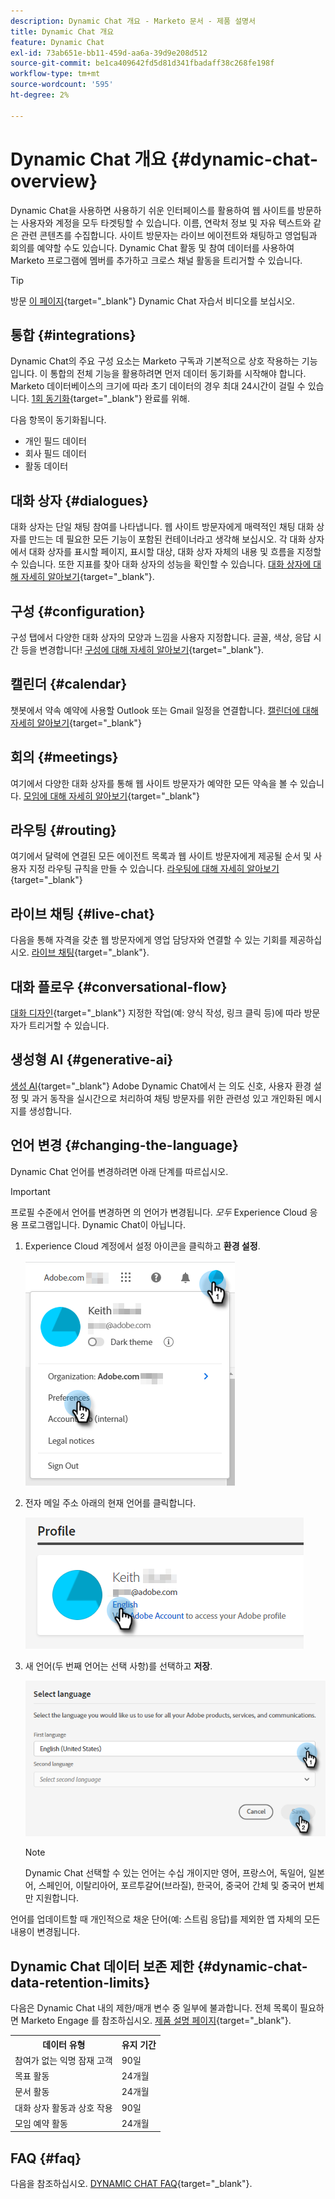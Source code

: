```yaml
---
description: Dynamic Chat 개요 - Marketo 문서 - 제품 설명서
title: Dynamic Chat 개요
feature: Dynamic Chat
exl-id: 73ab651e-bb11-459d-aa6a-39d9e208d512
source-git-commit: be1ca409642fd5d81d341fbadaff38c268fe198f
workflow-type: tm+mt
source-wordcount: '595'
ht-degree: 2%

---
```


# Dynamic Chat 개요 {#dynamic-chat-overview}

Dynamic Chat을 사용하면 사용하기 쉬운 인터페이스를 활용하여 웹 사이트를 방문하는 사용자와 계정을 모두 타겟팅할 수 있습니다. 이름, 연락처 정보 및 자유 텍스트와 같은 관련 콘텐츠를 수집합니다. 사이트 방문자는 라이브 에이전트와 채팅하고 영업팀과 회의를 예약할 수도 있습니다. Dynamic Chat 활동 및 참여 데이터를 사용하여 Marketo 프로그램에 멤버를 추가하고 크로스 채널 활동을 트리거할 수 있습니다.

>[!TIP]
>
>방문 [이 페이지](https://experienceleague.adobe.com/docs/marketo-learn/tutorials/dynamic-chat/dynamic-chat-overview.html){target="_blank"} Dynamic Chat 자습서 비디오를 보십시오.

## 통합 {#integrations}

Dynamic Chat의 주요 구성 요소는 Marketo 구독과 기본적으로 상호 작용하는 기능입니다. 이 통합의 전체 기능을 활용하려면 먼저 데이터 동기화를 시작해야 합니다. Marketo 데이터베이스의 크기에 따라 초기 데이터의 경우 최대 24시간이 걸릴 수 있습니다. [1회 동기화](/help/marketo/product-docs/demand-generation/dynamic-chat/integrations/adobe-marketo-engage.md){target="_blank"} 완료를 위해.

다음 항목이 동기화됩니다.

* 개인 필드 데이터
* 회사 필드 데이터
* 활동 데이터

## 대화 상자 {#dialogues}

대화 상자는 단일 채팅 참여를 나타냅니다. 웹 사이트 방문자에게 매력적인 채팅 대화 상자를 만드는 데 필요한 모든 기능이 포함된 컨테이너라고 생각해 보십시오. 각 대화 상자에서 대화 상자를 표시할 페이지, 표시할 대상, 대화 상자 자체의 내용 및 흐름을 지정할 수 있습니다. 또한 지표를 찾아 대화 상자의 성능을 확인할 수 있습니다. [대화 상자에 대해 자세히 알아보기](/help/marketo/product-docs/demand-generation/dynamic-chat/automated-chat/dialogue-overview.md){target="_blank"}.

## 구성 {#configuration}

구성 탭에서 다양한 대화 상자의 모양과 느낌을 사용자 지정합니다. 글꼴, 색상, 응답 시간 등을 변경합니다! [구성에 대해 자세히 알아보기](/help/marketo/product-docs/demand-generation/dynamic-chat/setup-and-configuration/configuration.md){target="_blank"}.

## 캘린더 {#calendar}

챗봇에서 약속 예약에 사용할 Outlook 또는 Gmail 일정을 연결합니다. [캘린더에 대해 자세히 알아보기](/help/marketo/product-docs/demand-generation/dynamic-chat/setup-and-configuration/agent-settings.md#connect-calendar){target="_blank"}

## 회의 {#meetings}

여기에서 다양한 대화 상자를 통해 웹 사이트 방문자가 예약한 모든 약속을 볼 수 있습니다. [모임에 대해 자세히 알아보기](/help/marketo/product-docs/demand-generation/dynamic-chat/meeting-list.md){target="_blank"}

## 라우팅 {#routing}

여기에서 달력에 연결된 모든 에이전트 목록과 웹 사이트 방문자에게 제공될 순서 및 사용자 지정 라우팅 규칙을 만들 수 있습니다. [라우팅에 대해 자세히 알아보기](/help/marketo/product-docs/demand-generation/dynamic-chat/setup-and-configuration/routing.md){target="_blank"}

## 라이브 채팅 {#live-chat}

다음을 통해 자격을 갖춘 웹 방문자에게 영업 담당자와 연결할 수 있는 기회를 제공하십시오. [라이브 채팅](/help/marketo/product-docs/demand-generation/dynamic-chat/live-chat/live-chat-overview.md){target="_blank"}.

## 대화 플로우 {#conversational-flow}

[대화 디자인](/help/marketo/product-docs/demand-generation/dynamic-chat/automated-chat/conversational-flow-overview.md){target="_blank"} 지정한 작업(예: 양식 작성, 링크 클릭 등)에 따라 방문자가 트리거할 수 있습니다.

## 생성형 AI {#generative-ai}

[생성 AI](/help/marketo/product-docs/demand-generation/dynamic-chat/generative-ai/overview.md){target="_blank"} Adobe Dynamic Chat에서 는 의도 신호, 사용자 환경 설정 및 과거 동작을 실시간으로 처리하여 채팅 방문자를 위한 관련성 있고 개인화된 메시지를 생성합니다.

## 언어 변경 {#changing-the-language}

Dynamic Chat 언어를 변경하려면 아래 단계를 따르십시오.

>[!IMPORTANT]
>
>프로필 수준에서 언어를 변경하면 의 언어가 변경됩니다. _모두_ Experience Cloud 응용 프로그램입니다. Dynamic Chat이 아닙니다.

1. Experience Cloud 계정에서 설정 아이콘을 클릭하고 **환경 설정**.

   ![](assets/dynamic-chat-overview-1.png)

1. 전자 메일 주소 아래의 현재 언어를 클릭합니다.

   ![](assets/dynamic-chat-overview-2.png)

1. 새 언어(두 번째 언어는 선택 사항)를 선택하고 **저장**.

   ![](assets/dynamic-chat-overview-3.png)

   >[!NOTE]
   >
   >Dynamic Chat 선택할 수 있는 언어는 수십 개이지만 영어, 프랑스어, 독일어, 일본어, 스페인어, 이탈리아어, 포르투갈어(브라질), 한국어, 중국어 간체 및 중국어 번체만 지원합니다.

언어를 업데이트할 때 개인적으로 채운 단어(예: 스트림 응답)를 제외한 앱 자체의 모든 내용이 변경됩니다.

## Dynamic Chat 데이터 보존 제한 {#dynamic-chat-data-retention-limits}

다음은 Dynamic Chat 내의 제한/매개 변수 중 일부에 불과합니다. 전체 목록이 필요하면 Marketo Engage 를 참조하십시오. [제품 설명 페이지](https://helpx.adobe.com/legal/product-descriptions/adobe-marketo-engage---product-description.html){target="_blank"}.

<table>
  <th>데이터 유형</th>
  <th>유지 기간</th>
 <tr>
  <td>참여가 없는 익명 잠재 고객</td>
  <td>90일</td>
 </tr>
 <tr>
  <td>목표 활동</td>
  <td>24개월</td>
 </tr>
 <tr>
  <td>문서 활동</td>
  <td>24개월</td>
 </tr>
 <tr>
  <td>대화 상자 활동과 상호 작용</td>
  <td>90일</td>
 </tr>
 <tr>
  <td>모임 예약 활동</td>
  <td>24개월</td>
 </tr>
</table>

## FAQ {#faq}

다음을 참조하십시오. [DYNAMIC CHAT FAQ](/help/marketo/product-docs/demand-generation/dynamic-chat/faq.md){target="_blank"}.

